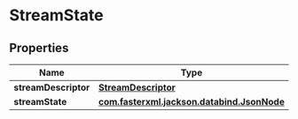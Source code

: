 

# StreamState


## Properties

| Name | Type | Description | Notes |
|------------ | ------------- | ------------- | -------------|
|**streamDescriptor** | [**StreamDescriptor**](StreamDescriptor.md) |  |  |
|**streamState** | [**com.fasterxml.jackson.databind.JsonNode**](com.fasterxml.jackson.databind.JsonNode.md) |  |  [optional] |



